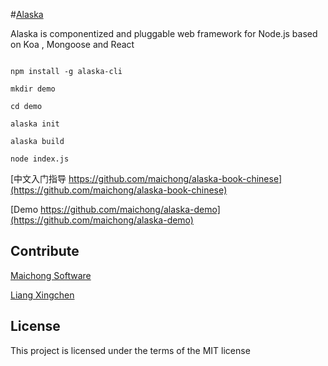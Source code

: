 #[Alaska](https://github.com/maichong/alaska)

Alaska is componentized and pluggable web framework for Node.js based on Koa , Mongoose and React

```

npm install -g alaska-cli

mkdir demo

cd demo

alaska init

alaska build

node index.js

```

[中文入门指导 https://github.com/maichong/alaska-book-chinese](https://github.com/maichong/alaska-book-chinese)

[Demo https://github.com/maichong/alaska-demo](https://github.com/maichong/alaska-demo)

## Contribute

[Maichong Software](http://maichong.it)

[Liang Xingchen](https://github.com/liangxingchen)

## License

This project is licensed under the terms of the MIT license
